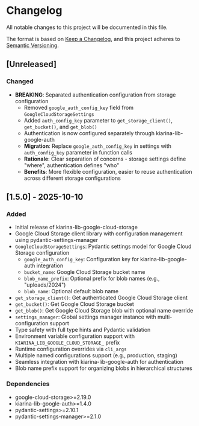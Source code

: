 # Changelog

All notable changes to this project will be documented in this file.

The format is based on [Keep a Changelog](https://keepachangelog.com/en/1.0.0/),
and this project adheres to [Semantic Versioning](https://semver.org/spec/v2.0.0.html).

## [Unreleased]

### Changed
- **BREAKING**: Separated authentication configuration from storage configuration
  - Removed `google_auth_config_key` field from `GoogleCloudStorageSettings`
  - Added `auth_config_key` parameter to `get_storage_client()`, `get_bucket()`, and `get_blob()`
  - Authentication is now configured separately through kiarina-lib-google-auth
  - **Migration**: Replace `google_auth_config_key` in settings with `auth_config_key` parameter in function calls
  - **Rationale**: Clear separation of concerns - storage settings define "where", authentication defines "who"
  - **Benefits**: More flexible configuration, easier to reuse authentication across different storage configurations

## [1.5.0] - 2025-10-10

### Added
- Initial release of kiarina-lib-google-cloud-storage
- Google Cloud Storage client library with configuration management using pydantic-settings-manager
- `GoogleCloudStorageSettings`: Pydantic settings model for Google Cloud Storage configuration
  - `google_auth_config_key`: Configuration key for kiarina-lib-google-auth integration
  - `bucket_name`: Google Cloud Storage bucket name
  - `blob_name_prefix`: Optional prefix for blob names (e.g., "uploads/2024")
  - `blob_name`: Optional default blob name
- `get_storage_client()`: Get authenticated Google Cloud Storage client
- `get_bucket()`: Get Google Cloud Storage bucket
- `get_blob()`: Get Google Cloud Storage blob with optional name override
- `settings_manager`: Global settings manager instance with multi-configuration support
- Type safety with full type hints and Pydantic validation
- Environment variable configuration support with `KIARINA_LIB_GOOGLE_CLOUD_STORAGE_` prefix
- Runtime configuration overrides via `cli_args`
- Multiple named configurations support (e.g., production, staging)
- Seamless integration with kiarina-lib-google-auth for authentication
- Blob name prefix support for organizing blobs in hierarchical structures

### Dependencies
- google-cloud-storage>=2.19.0
- kiarina-lib-google-auth>=1.4.0
- pydantic-settings>=2.10.1
- pydantic-settings-manager>=2.1.0
